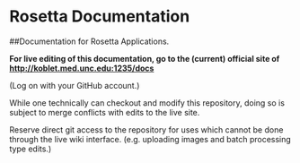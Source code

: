 Rosetta Documentation
=====================

##Documentation for Rosetta Applications.

**For live editing of this documentation, go to the (current) official site of <http://koblet.med.unc.edu:1235/docs>**

(Log on with your GitHub account.)

While one technically can checkout and modify this repository, doing so is subject to merge conflicts with edits to the live site.

Reserve direct git access to the repository for uses which cannot be done through the live wiki interface. (e.g. uploading images and batch processing type edits.)